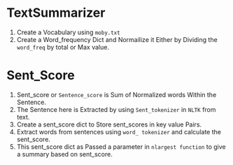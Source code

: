 # TextSummarizer
1.  Create a Vocabulary using `moby.txt`
2.  Create a Word_frequency Dict and Normailize it Either by Dividing the `word_freq` by total or Max value.

# Sent_Score
1.  Sent_score or `Sentence_score` is Sum of Normalized words Within the Sentence.
2.  The Sentence here is Extracted by using `Sent_tokenizer` in `NLTK` from text.
3.  Create a sent_score dict to Store sent_scores in key value Pairs.
4.  Extract words from sentences using `word_ tokenizer` and calculate the sent_score.
5.  This sent_score dict as Passed a parameter in `nlargest function` to give a summary based on sent_score. 
